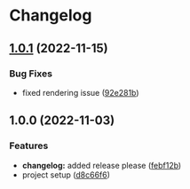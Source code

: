 # Changelog

## [1.0.1](https://github.com/dentemm/FunWithSkia/compare/v1.0.0...v1.0.1) (2022-11-15)


### Bug Fixes

* fixed rendering issue ([92e281b](https://github.com/dentemm/FunWithSkia/commit/92e281b9f411cf22bee7b4185890193e8682fc67))

## 1.0.0 (2022-11-03)


### Features

* **changelog:** added release please ([febf12b](https://github.com/dentemm/FunWithSkia/commit/febf12b68ecb8a4db1faefac7d0caffbc2712d87))
* project setup ([d8c66f6](https://github.com/dentemm/FunWithSkia/commit/d8c66f6640d598f6965cc7bda733c22cc8538678))
